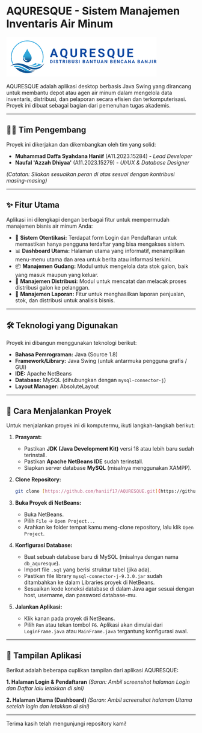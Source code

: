 # AQURESQUE - Sistem Manajemen Inventaris Air Minum

![Logo](https://raw.githubusercontent.com/haniif17/AQURESQUE/main/src/aquresque/aquresquelogo.png)

AQURESQUE adalah aplikasi desktop berbasis Java Swing yang dirancang untuk membantu depot atau agen air minum dalam mengelola data inventaris, distribusi, dan pelaporan secara efisien dan terkomputerisasi. Proyek ini dibuat sebagai bagian dari pemenuhan tugas akademis.

---

## 👨‍💻 Tim Pengembang

Proyek ini dikerjakan dan dikembangkan oleh tim yang solid:

* **Muhammad Daffa Syahdana Haniif** (A11.2023.15284) - *Lead Developer*
* **Naufal 'Azzah Dhiyaa'** (A11.2023.15279) - *UI/UX & Database Designer*

*(Catatan: Silakan sesuaikan peran di atas sesuai dengan kontribusi masing-masing)*

---

## ✨ Fitur Utama

Aplikasi ini dilengkapi dengan berbagai fitur untuk mempermudah manajemen bisnis air minum Anda:

* 🔐 **Sistem Otentikasi:** Terdapat form Login dan Pendaftaran untuk memastikan hanya pengguna terdaftar yang bisa mengakses sistem.
* 📊 **Dashboard Utama:** Halaman utama yang informatif, menampilkan menu-menu utama dan area untuk berita atau informasi terkini.
* 📦 **Manajemen Gudang:** Modul untuk mengelola data stok galon, baik yang masuk maupun yang keluar.
* 🚚 **Manajemen Distribusi:** Modul untuk mencatat dan melacak proses distribusi galon ke pelanggan.
* 📄 **Manajemen Laporan:** Fitur untuk menghasilkan laporan penjualan, stok, dan distribusi untuk analisis bisnis.

---

## 🛠️ Teknologi yang Digunakan

Proyek ini dibangun menggunakan teknologi berikut:

* **Bahasa Pemrograman:** Java (Source 1.8)
* **Framework/Library:** Java Swing (untuk antarmuka pengguna grafis / GUI)
* **IDE:** Apache NetBeans
* **Database:** MySQL (dihubungkan dengan `mysql-connector-j`)
* **Layout Manager:** AbsoluteLayout

---

## 🚀 Cara Menjalankan Proyek

Untuk menjalankan proyek ini di komputermu, ikuti langkah-langkah berikut:

1.  **Prasyarat:**
    * Pastikan **JDK (Java Development Kit)** versi 18 atau lebih baru sudah terinstall.
    * Pastikan **Apache NetBeans IDE** sudah terinstall.
    * Siapkan server database **MySQL** (misalnya menggunakan XAMPP).

2.  **Clone Repository:**
    ```bash
    git clone [https://github.com/haniif17/AQURESQUE.git](https://github.com/haniif17/AQURESQUE.git)
    ```

3.  **Buka Proyek di NetBeans:**
    * Buka NetBeans.
    * Pilih `File` -> `Open Project...`
    * Arahkan ke folder tempat kamu meng-clone repository, lalu klik `Open Project`.

4.  **Konfigurasi Database:**
    * Buat sebuah database baru di MySQL (misalnya dengan nama `db_aquresque`).
    * Import file `.sql` yang berisi struktur tabel (jika ada).
    * Pastikan file library `mysql-connector-j-9.3.0.jar` sudah ditambahkan ke dalam Libraries proyek di NetBeans.
    * Sesuaikan kode koneksi database di dalam Java agar sesuai dengan host, username, dan password database-mu.

5.  **Jalankan Aplikasi:**
    * Klik kanan pada proyek di NetBeans.
    * Pilih `Run` atau tekan tombol `F6`. Aplikasi akan dimulai dari `LoginFrame.java` atau `MainFrame.java` tergantung konfigurasi awal.

---

## 📸 Tampilan Aplikasi

Berikut adalah beberapa cuplikan tampilan dari aplikasi AQURESQUE:

**1. Halaman Login & Pendaftaran**
*(Saran: Ambil screenshot halaman Login dan Daftar lalu letakkan di sini)*

**2. Halaman Utama (Dashboard)**
*(Saran: Ambil screenshot halaman Utama setelah login dan letakkan di sini)*

---

Terima kasih telah mengunjungi repository kami!
